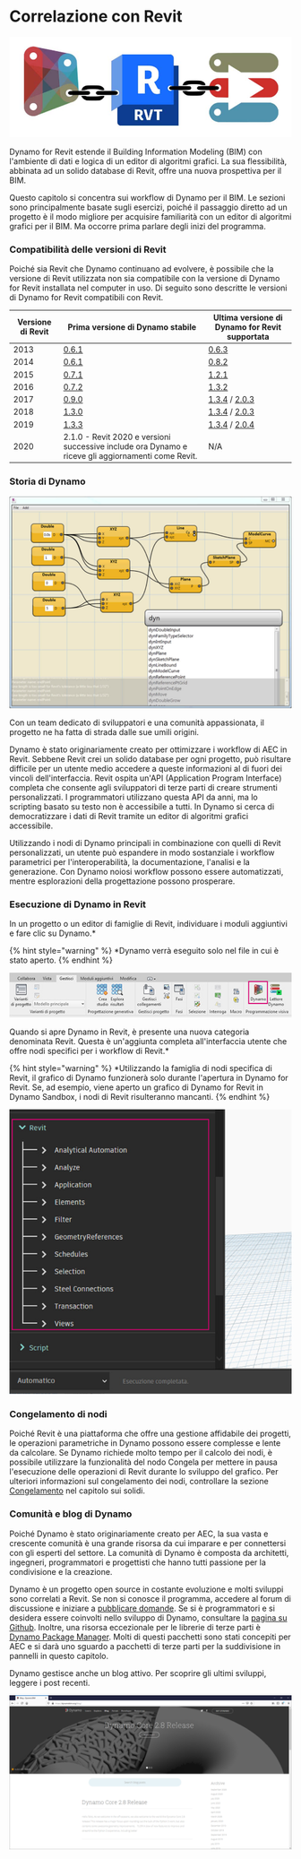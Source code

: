 # Correlazione con Revit



![](./images/1/revitconnectionlink.jpg)

Dynamo for Revit estende il Building Information Modeling (BIM) con l'ambiente di dati e logica di un editor di algoritmi grafici. La sua flessibilità, abbinata ad un solido database di Revit, offre una nuova prospettiva per il BIM.

Questo capitolo si concentra sui workflow di Dynamo per il BIM. Le sezioni sono principalmente basate sugli esercizi, poiché il passaggio diretto ad un progetto è il modo migliore per acquisire familiarità con un editor di algoritmi grafici per il BIM. Ma occorre prima parlare degli inizi del programma.

### Compatibilità delle versioni di Revit

Poiché sia Revit che Dynamo continuano ad evolvere, è possibile che la versione di Revit utilizzata non sia compatibile con la versione di Dynamo for Revit installata nel computer in uso. Di seguito sono descritte le versioni di Dynamo for Revit compatibili con Revit.

| Versione di Revit | Prima versione di Dynamo stabile                                                       | Ultima versione di Dynamo for Revit supportata                                                                                                                                |
| ------------- | --------------------------------------------------------------------------------- | ---------------------------------------------------------------------------------------------------------------------------------------------------------------------- |
| 2013          | [0.6.1](http://dyn-builds-data.s3-us-west-2.amazonaws.com/DynamoInstall0.6.1.exe) | [0.6.3](http://dyn-builds-data.s3-us-west-2.amazonaws.com/DynamoInstall0.6.3.exe)                                                                                      |
| 2014          | [0.6.1](http://dyn-builds-data.s3-us-west-2.amazonaws.com/DynamoInstall0.6.1.exe) | [0.8.2](http://dyn-builds-data.s3-us-west-2.amazonaws.com/DynamoInstall0.8.2.exe)                                                                                      |
| 2015          | [0.7.1](http://dyn-builds-data.s3-us-west-2.amazonaws.com/DynamoInstall0.7.1.exe) | [1.2.1](http://dyn-builds-data.s3-us-west-2.amazonaws.com/DynamoInstall1.2.1.exe)                                                                                      |
| 2016          | [0.7.2](http://dyn-builds-data.s3-us-west-2.amazonaws.com/DynamoInstall0.7.2.exe) | [1.3.2](http://dyn-builds-data.s3-us-west-2.amazonaws.com/DynamoInstall1.3.2.exe)                                                                                      |
| 2017          | [0.9.0](http://dyn-builds-data.s3-us-west-2.amazonaws.com/DynamoInstall0.9.0.exe) | [1.3.4](http://dyn-builds-data.s3-us-west-2.amazonaws.com/DynamoInstall1.3.4.exe) / [2.0.3](https://dyn-builds-data.s3-us-west-2.amazonaws.com/DynamoInstall2.0.3.exe) |
| 2018          | [1.3.0](http://dyn-builds-data.s3-us-west-2.amazonaws.com/DynamoInstall1.3.0.exe) | [1.3.4](http://dyn-builds-data.s3-us-west-2.amazonaws.com/DynamoInstall1.3.4.exe) / [2.0.3](https://dyn-builds-data.s3-us-west-2.amazonaws.com/DynamoInstall2.0.3.exe) |
| 2019          | [1.3.3](http://dyn-builds-data.s3-us-west-2.amazonaws.com/DynamoInstall1.3.3.exe) | [1.3.4](http://dyn-builds-data.s3-us-west-2.amazonaws.com/DynamoInstall1.3.4.exe) / [2.0.4](https://dyn-builds-data.s3-us-west-2.amazonaws.com/DynamoInstall2.0.4.exe) |
| 2020         | 2.1.0 - Revit 2020 e versioni successive include ora Dynamo e riceve gli aggiornamenti come Revit.      | N/A                                                                                                                                                                    |

### Storia di Dynamo

![Cronologia](./images/1/earlyScreenshot.jpg)

Con un team dedicato di sviluppatori e una comunità appassionata, il progetto ne ha fatta di strada dalle sue umili origini.

Dynamo è stato originariamente creato per ottimizzare i workflow di AEC in Revit. Sebbene Revit crei un solido database per ogni progetto, può risultare difficile per un utente medio accedere a queste informazioni al di fuori dei vincoli dell'interfaccia. Revit ospita un'API (Application Program Interface) completa che consente agli sviluppatori di terze parti di creare strumenti personalizzati. I programmatori utilizzano questa API da anni, ma lo scripting basato su testo non è accessibile a tutti. In Dynamo si cerca di democratizzare i dati di Revit tramite un editor di algoritmi grafici accessibile.

Utilizzando i nodi di Dynamo principali in combinazione con quelli di Revit personalizzati, un utente può espandere in modo sostanziale i workflow parametrici per l'interoperabilità, la documentazione, l'analisi e la generazione. Con Dynamo noiosi workflow possono essere automatizzati, mentre esplorazioni della progettazione possono prosperare.

### Esecuzione di Dynamo in Revit

In un progetto o un editor di famiglie di Revit, individuare i moduli aggiuntivi e fare clic su Dynamo.*

{% hint style="warning" %} *Dynamo verrà eseguito solo nel file in cui è stato aperto. {% endhint %}

![](./images/1/launchdynamofromrevit.jpg)

Quando si apre Dynamo in Revit, è presente una nuova categoria denominata Revit. Questa è un'aggiunta completa all'interfaccia utente che offre nodi specifici per i workflow di Revit.*

{% hint style="warning" %} *Utilizzando la famiglia di nodi specifica di Revit, il grafico di Dynamo funzionerà solo durante l'apertura in Dynamo for Revit. Se, ad esempio, viene aperto un grafico di Dynamo for Revit in Dynamo Sandbox, i nodi di Revit risulteranno mancanti. {% endhint %}

![](./images/1/revitconnection-runningdynamoinrevit02.jpg)

### Congelamento di nodi

Poiché Revit è una piattaforma che offre una gestione affidabile dei progetti, le operazioni parametriche in Dynamo possono essere complesse e lente da calcolare. Se Dynamo richiede molto tempo per il calcolo dei nodi, è possibile utilizzare la funzionalità del nodo Congela per mettere in pausa l'esecuzione delle operazioni di Revit durante lo sviluppo del grafico. Per ulteriori informazioni sul congelamento dei nodi, controllare la sezione [Congelamento](../essential-nodes-and-concepts/5\_geometry-for-computational-design/5-6\_solids.md#freezing) nel capitolo sui solidi.

### Comunità e blog di Dynamo

Poiché Dynamo è stato originariamente creato per AEC, la sua vasta e crescente comunità è una grande risorsa da cui imparare e per connettersi con gli esperti del settore. La comunità di Dynamo è composta da architetti, ingegneri, programmatori e progettisti che hanno tutti passione per la condivisione e la creazione.

Dynamo è un progetto open source in costante evoluzione e molti sviluppi sono correlati a Revit. Se non si conosce il programma, accedere al forum di discussione e iniziare a [pubblicare domande](http://dynamobim.org/forums/forum/dyn/). Se si è programmatori e si desidera essere coinvolti nello sviluppo di Dynamo, consultare la [pagina su Github](https://github.com/DynamoDS/Dynamo). Inoltre, una risorsa eccezionale per le librerie di terze parti è [Dynamo Package Manager](http://dynamopackages.com). Molti di questi pacchetti sono stati concepiti per AEC e si darà uno sguardo a pacchetti di terze parti per la suddivisione in pannelli in questo capitolo.

Dynamo gestisce anche un blog attivo. Per scoprire gli ultimi sviluppi, leggere i post recenti.

![Blog](./images/1/blog.png)

